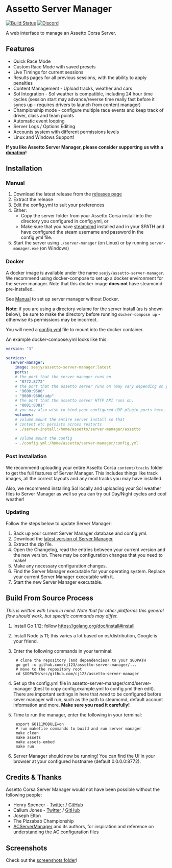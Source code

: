 Assetto Server Manager
======================

[![Build Status](https://travis-ci.org/cj123/assetto-server-manager.svg?branch=master)](https://travis-ci.org/cj123/assetto-server-manager) [![Discord](https://img.shields.io/discord/557940238991753223.svg)](https://discordapp.com/invite/6DGKJzB)

A web interface to manage an Assetto Corsa Server.

## Features

* Quick Race Mode
* Custom Race Mode with saved presets
* Live Timings for current sessions
* Results pages for all previous sessions, with the ability to apply penalties
* Content Management - Upload tracks, weather and cars
* Sol Integration - Sol weather is compatible, including 24 hour time cycles (session start may advance/reverse time really fast before it syncs up - requires drivers to launch from content manager)
* Championship mode - configure multiple race events and keep track of driver, class and team points
* Automatic event looping
* Server Logs / Options Editing
* Accounts system with different permissions levels
* Linux and Windows Support!

**If you like Assetto Server Manager, please consider supporting us with a [donation](https://paypal.me/JustaPenguinUK)!**

## Installation


### Manual

1. Download the latest release from the [releases page](https://github.com/cj123/assetto-server-manager/releases)
2. Extract the release
3. Edit the config.yml to suit your preferences
4. Either:
   - Copy the server folder from your Assetto Corsa install into the directory you configured in config.yml, or
   - Make sure that you have [steamcmd](https://developer.valvesoftware.com/wiki/SteamCMD) installed and in your $PATH 
     and have configured the steam username and password in the config.yml file.
5. Start the server using `./server-manager` (on Linux) or by running `server-manager.exe` (on Windows)


### Docker

A docker image is available under the name `seejy/assetto-server-manager`. We recommend using docker-compose
to set up a docker environment for the server manager. Note that this docker image **does not** have steamcmd pre-installed.

See [Manual](#Manual) to set up server manager without Docker.

**Note**: if you are using a directory volume for the server install (as is shown below), be sure to make 
the directory before running `docker-compose up` - otherwise its permissions may be incorrect. 

You will need a [config.yml](https://github.com/cj123/assetto-server-manager/blob/master/cmd/server-manager/config.example.yml) file to mount into the docker container.

An example docker-compose.yml looks like this:

```yaml
version: "3"

services:
  server-manager:
    image: seejy/assetto-server-manager:latest
    ports:
    # the port that the server manager runs on
    - "8772:8772"
    # the port that the assetto server runs on (may vary depending on your configuration inside server manager)
    - "9600:9600"
    - "9600:9600/udp"
    # the port that the assetto server HTTP API runs on.
    - "8081:8081"
    # you may also wish to bind your configured UDP plugin ports here. 
    volumes: 
    # volume mount the entire server install so that 
    # content etc persists across restarts
    - ./server-install:/home/assetto/server-manager/assetto
    
    # volume mount the config
    - ./config.yml:/home/assetto/server-manager/config.yml
```

### Post Installation

We recommend uploading your entire Assetto Corsa `content/tracks` folder to get the full features of Server Manager. 
This includes things like track images, all the correct layouts and any mod tracks you may have installed.

Also, we recommend installing Sol locally and uploading your Sol weather files to Server Manager as well so you can try out Day/Night cycles and cool weather!

### Updating

Follow the steps below to update Server Manager:

1. Back up your current Server Manager database and config.yml.
2. Download the [latest version of Server Manager](https://github.com/cj123/assetto-server-manager/releases)
3. Extract the zip file.
4. Open the Changelog, read the entries between your current version and the new version. 
   There may be configuration changes that you need to make!
5. Make any necessary configuration changes.
6. Find the Server Manager executable for your operating system. Replace your current Server Manager
   executable with it.
7. Start the new Server Manager executable.

## Build From Source Process
_This is written with Linux in mind. Note that for other platforms this general flow should work, but specific commands may differ._

1. Install Go 1.12; follow https://golang.org/doc/install#install
2. Install Node js 11; this varies a lot based on os/distribution, Google is your friend.
3. Enter the following commands in your terminal:

    ```
     # clone the repository (and dependencies) to your $GOPATH
     go get -u github.com/cj123/assetto-server-manager/...
     # move to the repository root
     cd $GOPATH/src/github.com/cj123/assetto-server-manager
    ```

4. Set up the config.yml file in assetto-server-manager/cmd/server-manager (best to copy config.example.yml 
to config.yml then edit). There are important settings in here that *need* to be configured before sever manager
will run, such as the path to steamcmd, default account information and more. **Make sure you read it carefully!**
5. Time to run the manager, enter the following in your terminal:

    ``` 
     export GO111MODULE=on
     # run makefile commands to build and run server manager
     make clean
     make assets
     make assets-embed
     make run
    ```
6. Server Manager should now be running! You can find the UI in your browser at your 
configured hostname (default 0.0.0.0:8772).

## Credits & Thanks

Assetto Corsa Server Manager would not have been possible without the following people:

* Henry Spencer - [Twitter](https://twitter.com/HWSpencer) / [GitHub](https://github.com/Hecrer)
* Callum Jones - [Twitter](https://twitter.com/icj_) / [GitHub](https://github.com/cj123)
* Joseph Elton
* The Pizzabab Championship
* [ACServerManager](https://github.com/Pringlez/ACServerManager) and its authors, for 
inspiration and reference on understanding the AC configuration files

## Screenshots

Check out the [screenshots folder](https://github.com/cj123/assetto-server-manager/tree/master/misc/screenshots)!
